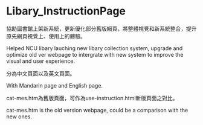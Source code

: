 # Libary_InstructionPage

協助圖書館上架新系統，更新優化部分舊版網頁，將整體視覺和新系統整合，提升原先網頁視覺上、使用上的體驗。

Helped NCU libary lauching new libary collection system, upgrade and optimize old ver webpage to intergrate with new system to improve the visual and user experience.

分為中文頁面以及英文頁面。

With Mandarin page and English page.

cat-mes.htm為舊版頁面，可作為use-instruction.html新版頁面之對比。

cat-mes.htm is the old version webpage, could be a comparison with the new ones.
